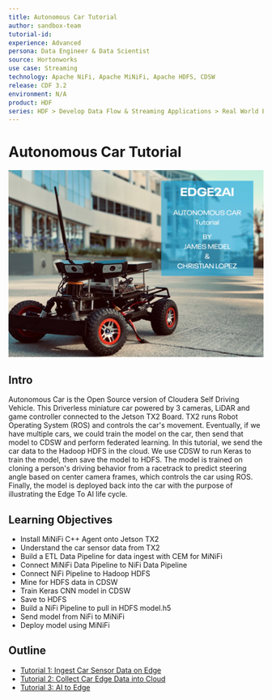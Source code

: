 ```yaml
---
title: Autonomous Car Tutorial
author: sandbox-team
tutorial-id: 
experience: Advanced
persona: Data Engineer & Data Scientist 
source: Hortonworks
use case: Streaming
technology: Apache NiFi, Apache MiNiFi, Apache HDFS, CDSW
release: CDF 3.2
environment: N/A
product: HDF
series: HDF > Develop Data Flow & Streaming Applications > Real World Examples
---
```


# Autonomous Car Tutorial

![mini-car.jpg](documentation/assets/images/tutorial0/mini-car.jpg)

## Intro

Autonomous Car is the Open Source version of Cloudera Self Driving Vehicle. This Driverless miniature car powered by 3 cameras, LiDAR and game controller connected to the Jetson TX2 Board. TX2 runs Robot Operating System (ROS) and controls the car's movement. Eventually, if we have multiple cars, we could train the model on the car, then send that model to CDSW and perform federated learning. In this tutorial, we send the car data to the Hadoop HDFS in the cloud. We use CDSW to run Keras to train the model, then save the model to HDFS. The model is trained on cloning a person's driving behavior from a racetrack to predict steering angle based on center camera frames, which controls the car using ROS. Finally, the model is deployed back into the car with the purpose of illustrating the Edge To AI life cycle.

## Learning Objectives

- Install MiNiFi C++ Agent onto Jetson TX2
- Understand the car sensor data from TX2
- Build a ETL Data Pipeline for data ingest with CEM for MiNiFi
- Connect MiNiFi Data Pipeline to NiFi Data Pipeline
- Connect NiFi Pipeline to Hadoop HDFS
- Mine for HDFS data in CDSW
- Train Keras CNN model in CDSW
- Save to HDFS
- Build a NiFi Pipeline to pull in HDFS model.h5
- Send model from NiFi to MiNiFi
- Deploy model using MiNiFi

## Outline

- [Tutorial 1: Ingest Car Sensor Data on Edge](https://github.com/gdeleon5/Autonomous-Car/blob/master/tutorial-2.md)
- [Tutorial 2: Collect Car Edge Data into Cloud](https://github.com/gdeleon5/Autonomous-Car/blob/master/tutorial-3.md)
- [Tutorial 3: AI to Edge](https://github.com/gdeleon5/Autonomous-Car/blob/master/tutorial-4.md)
